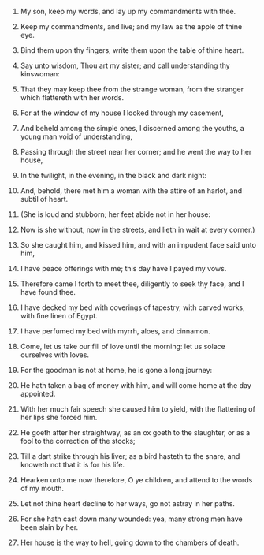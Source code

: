 1. My son, keep my words, and lay up my commandments with thee.

2. Keep my commandments, and live; and my law as the apple of thine
eye.

3. Bind them upon thy fingers, write them upon the table of thine
heart.

4. Say unto wisdom, Thou art my sister; and call understanding thy
kinswoman:

5. That they may keep thee from the strange woman, from
the stranger which flattereth with her words.

6. For at the window of my house I looked through my casement,

7. And beheld among the simple ones, I discerned among the youths, a
young man void of understanding,

8. Passing through the street near
her corner; and he went the way to her house,

9. In the twilight, in
the evening, in the black and dark night:

10. And, behold, there met
him a woman with the attire of an harlot, and subtil of heart.

11. (She is loud and stubborn; her feet abide not in her house:

12. Now is she without, now in the streets, and lieth in wait at every
corner.)

13. So she caught him, and kissed him, and with an impudent
face said unto him,

14. I have peace offerings with me; this day have
I payed my vows.

15. Therefore came I forth to meet thee, diligently to seek thy face,
and I have found thee.

16. I have decked my bed with coverings of tapestry, with carved
works, with fine linen of Egypt.

17. I have perfumed my bed with myrrh, aloes, and cinnamon.

18. Come, let us take our fill of love until the morning: let us
solace ourselves with loves.

19. For the goodman is not at home, he is gone a long journey:

20. He hath taken a bag of money with him, and will come home at the day
appointed.

21. With her much fair speech she caused him to yield, with the
flattering of her lips she forced him.

22. He goeth after her straightway, as an ox goeth to the slaughter,
or as a fool to the correction of the stocks;

23. Till a dart strike
through his liver; as a bird hasteth to the snare, and knoweth not
that it is for his life.

24. Hearken unto me now therefore, O ye children, and attend to the
words of my mouth.

25. Let not thine heart decline to her ways, go not astray in her
paths.

26. For she hath cast down many wounded: yea, many strong men have
been slain by her.

27. Her house is the way to hell, going down to the chambers of
death.